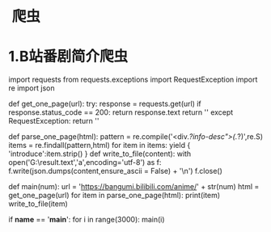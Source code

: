 #  爬虫
#  1.B站番剧简介爬虫
import requests
from requests.exceptions import RequestException
import re
import json

def get_one_page(url):
    try:
        response = requests.get(url)
        if response.status_code == 200:
            return response.text
        return ''
    except RequestException:
        return ''

def parse_one_page(html):
    pattern = re.compile('<div.*?info-desc">(.*?)</div>',re.S)
    items = re.findall(pattern,html)
    for item in items:
        yield {
               'introduce':item.strip()
               }
def write_to_file(content):
    with open('G:\\result.text','a',encoding='utf-8') as f:
        f.write(json.dumps(content,ensure_ascii = False) + '\n')
        f.close()
        
def main(num):
    url = 'https://bangumi.bilibili.com/anime/' + str(num)
    html = get_one_page(url)
    for item in parse_one_page(html):
        print(item)
        write_to_file(item)
   

if __name__ == '__main__':
    for i in range(3000):
        main(i)
